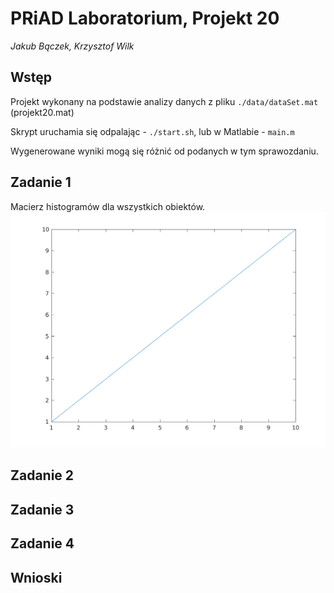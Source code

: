 # PRiAD Laboratorium, Projekt 20

_Jakub Bączek, Krzysztof Wilk_

## Wstęp

Projekt wykonany na podstawie analizy danych z pliku `./data/dataSet.mat` (projekt20.mat)

Skrypt uruchamia się odpalając - `./start.sh`, lub w Matlabie - `main.m`

Wygenerowane wyniki mogą się różnić od podanych w tym sprawozdaniu.

## Zadanie 1

Macierz histogramów dla wszystkich obiektów.
![did not generate!!!][rawHistogramMatrix]


## Zadanie 2

## Zadanie 3

## Zadanie 4

## Wnioski

[rawHistogramMatrix]: ../output/histMat.png?raw=true "Macierz histogramów"
[dataQuantity]: output/dataQuantity.png "Liczba reprezentów"
[arithmeticAvgsByClass]: output/arithmeticAvgByClass.png "Średnie arytmetyczne według klas"
[geometricMeansByClass]: output/geometricMeansByClass.png "Średnie geometryczne według klas"
[harmonicMeansByClass]: output/harmonicMeansByClass.png "Średnie harmoniczne według klas"
[mediansByClass]: output/mediansByClass.png "Mediany według klas"
[minMaxByClass]: output/minMaxByClass.png ""
[standardDeviationsByClass]: output/standardDeviationsByClass.png ""
[variancesByClass]: output/variancesByClass.png ""
[correlationAttsTable]: output/correlationAttsTable.png ""
[matOfDependenceGraph]: output/matOfDependenceGraph.png ""
[focusedMatOfDependenceGraph]: output/focusedMatOfDependenceGraph.png ""
<!-- []: https://github.com/kubehe/data-analysis-intro/raw/master/output/.png "" -->